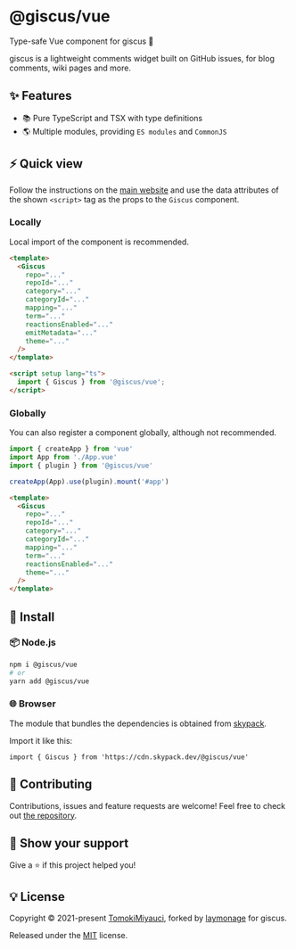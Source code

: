 # @giscus/vue

Type-safe Vue component for giscus 💎

giscus is a lightweight comments widget built on GitHub issues, for blog comments, wiki pages and more.

## ✨ Features

- :books: Pure TypeScript and TSX with type definitions
- :earth_americas: Multiple modules, providing `ES modules` and `CommonJS`

## ⚡ Quick view

Follow the instructions on the [main website](https://giscus.app) and use the
data attributes of the shown `<script>` tag as the props to the `Giscus`
component.

### Locally

Local import of the component is recommended.

```html
<template>
  <Giscus
    repo="..."
    repoId="..."
    category="..."
    categoryId="..."
    mapping="..."
    term="..."
    reactionsEnabled="..."
    emitMetadata="..."
    theme="..."
  />
</template>

<script setup lang="ts">
  import { Giscus } from '@giscus/vue';
</script>
```

### Globally

You can also register a component globally, although not recommended.

```ts
import { createApp } from 'vue'
import App from './App.vue'
import { plugin } from '@giscus/vue'

createApp(App).use(plugin).mount('#app')
```

```html
<template>
  <Giscus
    repo="..."
    repoId="..."
    category="..."
    categoryId="..."
    mapping="..."
    term="..."
    reactionsEnabled="..."
    theme="..."
  />
</template>
```

## 💫 Install

### 📦 Node.js

```bash
npm i @giscus/vue
# or
yarn add @giscus/vue
```

### 🌐 Browser

The module that bundles the dependencies is obtained from
[skypack](https://www.skypack.dev/view/@giscus/vue).

Import it like this:

```tsx
import { Giscus } from 'https://cdn.skypack.dev/@giscus/vue'
```

## 🤝 Contributing

Contributions, issues and feature requests are welcome!
Feel free to check out [the repository](https://github.com/giscus/giscus-component).

## 🌱 Show your support

Give a ⭐️ if this project helped you!

## 💡 License

Copyright © 2021-present [TomokiMiyauci](https://github.com/TomokiMiyauci),
forked by [laymonage](https://github.com/laymonage) for giscus.

Released under the [MIT](./LICENSE) license.

